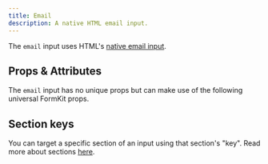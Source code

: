 ```yaml
---
title: Email
description: A native HTML email input.
---
```



<InputPageHero
title="Email input"
icon="IconInputEmail"
:pro="false"
project-price=""
data-price=""></InputPageHero>

The `email` input uses HTML's [native email input](https://developer.mozilla.org/en-US/docs/Web/HTML/Element/input/email).

<example
  name="Email input"
  file="/_content/examples/email-example/email-example.vue">
</example>

## Props & Attributes

The `email` input has no unique props but can make use of the following universal FormKit props.

<reference-table input="email" :attrs="['placeholder']">
</reference-table>

## Section keys
You can target a specific section of an input using that section's "key". Read more about sections [here](/essentials/inputs#sections).

<div>
  <formkit-input-diagram
    prefix-content="📧"
    suffix-content="✈️"
    label-content="Email address"
    input-content="test@example.com"
    help-content="Please use your school email address."
    message-content="Please provide a valid email."
  >
  </formkit-input-diagram>
</div>

<reference-table type="sectionKeys" primary="section-key">
</reference-table>
